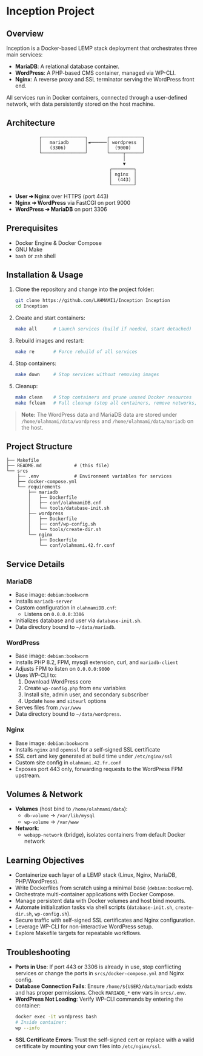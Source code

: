 # Inception Project

## Overview
Inception is a Docker-based LEMP stack deployment that orchestrates three main services:

- **MariaDB**: A relational database container.
- **WordPress**: A PHP-based CMS container, managed via WP-CLI.
- **Nginx**: A reverse proxy and SSL terminator serving the WordPress front end.

All services run in Docker containers, connected through a user-defined network, with data persistently stored on the host machine.

## Architecture

```text
            ┌────────────────┐       ┌────────────┐
            │   mariadb      │◄──────│ wordpress  │
            │   (3306)       │       │  (9000)    │
            └────────────────┘       └─────┬──────┘
                                           │
                                           ▼
                                      ┌────────┐
                                      │ nginx  │
                                      │  (443) │
                                      └────────┘
```  
- **User ➔ Nginx** over HTTPS (port 443)  
- **Nginx ➔ WordPress** via FastCGI on port 9000  
- **WordPress ➔ MariaDB** on port 3306  

## Prerequisites

- Docker Engine & Docker Compose
- GNU Make
- `bash` or `zsh` shell

## Installation & Usage

1. Clone the repository and change into the project folder:
   ```bash
   git clone https://github.com/LAHMAMI1/Inception Inception
   cd Inception
   ```
2. Create and start containers:
   ```bash
   make all      # Launch services (build if needed, start detached)
   ```
3. Rebuild images and restart:
   ```bash
   make re       # Force rebuild of all services
   ```
4. Stop containers:
   ```bash
   make down     # Stop services without removing images
   ```
5. Cleanup:
   ```bash
   make clean    # Stop containers and prune unused Docker resources
   make fclean   # Full cleanup (stop all containers, remove networks, volumes, images)
   ```

> **Note:** The WordPress data and MariaDB data are stored under `/home/olahmami/data/wordpress` and `/home/olahmami/data/mariadb` on the host.

## Project Structure

```
├── Makefile
├── README.md            # (this file)
└── srcs
    ├── .env             # Environment variables for services
    ├── docker-compose.yml
    └── requirements
        ├── mariadb
        │   ├── Dockerfile
        │   ├── conf/olahmamiDB.cnf
        │   └── tools/database-init.sh
        ├── wordpress
        │   ├── Dockerfile
        │   ├── conf/wp-config.sh
        │   └── tools/create-dir.sh
        └── nginx
            ├── Dockerfile
            └── conf/olahmami.42.fr.conf
```

## Service Details

### MariaDB
- Base image: `debian:bookworm`
- Installs `mariadb-server`
- Custom configuration in `olahmamiDB.cnf`:
  - Listens on `0.0.0.0:3306`
- Initializes database and user via `database-init.sh`.
- Data directory bound to `~/data/mariadb`.

### WordPress
- Base image: `debian:bookworm`
- Installs PHP 8.2, FPM, mysqli extension, curl, and `mariadb-client`
- Adjusts FPM to listen on `0.0.0.0:9000`
- Uses WP-CLI to:
  1. Download WordPress core
  2. Create `wp-config.php` from env variables
  3. Install site, admin user, and secondary subscriber
  4. Update `home` and `siteurl` options
- Serves files from `/var/www`
- Data directory bound to `~/data/wordpress`.
  
### Nginx
- Base image: `debian:bookworm`
- Installs `nginx` and `openssl` for a self-signed SSL certificate
- SSL cert and key generated at build time under `/etc/nginx/ssl`
- Custom site config in `olahmami.42.fr.conf`
- Exposes port 443 only, forwarding requests to the WordPress FPM upstream.

## Volumes & Network

- **Volumes** (host bind to `/home/olahmami/data`):
  - `db-volume`  → `/var/lib/mysql`
  - `wp-volume`  → `/var/www`
- **Network**:
  - `webapp-network` (bridge), isolates containers from default Docker network

## Learning Objectives

- Containerize each layer of a LEMP stack (Linux, Nginx, MariaDB, PHP/WordPress).
- Write Dockerfiles from scratch using a minimal base (`debian:bookworm`).
- Orchestrate multi-container applications with Docker Compose.
- Manage persistent data with Docker volumes and host bind mounts.
- Automate initialization tasks via shell scripts (`database-init.sh`, `create-dir.sh`, `wp-config.sh`).
- Secure traffic with self-signed SSL certificates and Nginx configuration.
- Leverage WP-CLI for non-interactive WordPress setup.
- Explore Makefile targets for repeatable workflows.

## Troubleshooting

- **Ports in Use**: If port 443 or 3306 is already in use, stop conflicting services or change the ports in `srcs/docker-compose.yml` and Nginx config.
- **Database Connection Fails**: Ensure `/home/${USER}/data/mariadb` exists and has proper permissions. Check `MARIADB_*` env vars in `srcs/.env`.
- **WordPress Not Loading**: Verify WP-CLI commands by entering the container:
  ```zsh
  docker exec -it wordpress bash
  # Inside container:
  wp --info
  ```
- **SSL Certificate Errors**: Trust the self-signed cert or replace with a valid certificate by mounting your own files into `/etc/nginx/ssl`.
